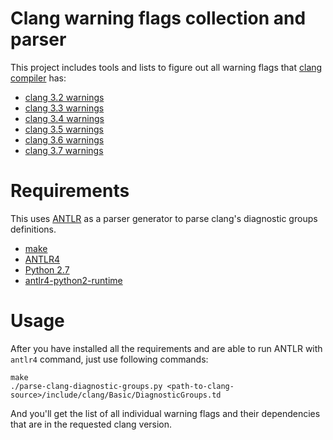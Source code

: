 # Clang warning flags collection and parser

This project includes tools and lists to figure out all warning flags
that [clang compiler](http://clang.llvm.org/) has:

* [clang 3.2 warnings](warnings-clang-3.2.txt)
* [clang 3.3 warnings](warnings-clang-3.3.txt)
* [clang 3.4 warnings](warnings-clang-3.4.txt)
* [clang 3.5 warnings](warnings-clang-3.5.txt)
* [clang 3.6 warnings](warnings-clang-3.6.txt)
* [clang 3.7 warnings](warnings-clang-3.7.txt)

# Requirements

This uses [ANTLR](http://www.antlr.org/) as a parser generator to
parse clang's diagnostic groups definitions.

* [make](http://www.gnu.org/software/make/)
* [ANTLR4](http://www.antlr.org/)
* [Python 2.7](https://www.python.org/)
* [antlr4-python2-runtime](https://pypi.python.org/pypi/antlr4-python2-runtime/)

# Usage

After you have installed all the requirements and are able to run
ANTLR with `antlr4` command, just use following commands:

    make
    ./parse-clang-diagnostic-groups.py <path-to-clang-source>/include/clang/Basic/DiagnosticGroups.td

And you'll get the list of all individual warning flags and their
dependencies that are in the requested clang version.

